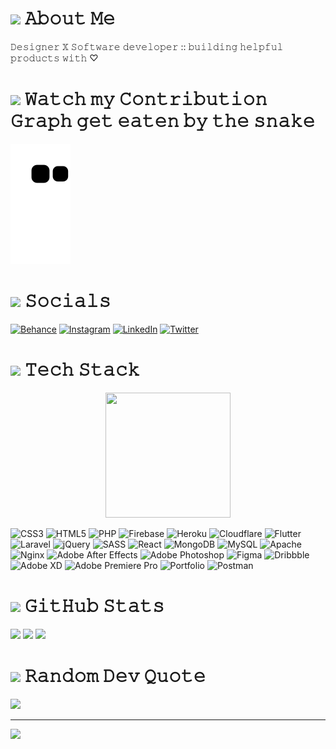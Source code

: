<h1><img src="https://emojis.slackmojis.com/emojis/images/1660415409/60740/man-medium-skin-tone-beard.gif?1660415409" width="30"/> 𝙰𝚋𝚘𝚞𝚝 𝙼𝚎</h1>
𝙳𝚎𝚜𝚒𝚐𝚗𝚎𝚛 𝕏 𝚂𝚘𝚏𝚝𝚠𝚊𝚛𝚎 𝚍𝚎𝚟𝚎𝚕𝚘𝚙𝚎𝚛 :: 𝚋𝚞𝚒𝚕𝚍𝚒𝚗𝚐 𝚑𝚎𝚕𝚙𝚏𝚞𝚕 𝚙𝚛𝚘𝚍𝚞𝚌𝚝𝚜 𝚠𝚒𝚝𝚑 ♡




<!-- <img src="https://user-images.githubusercontent.com/73097560/115834477-dbab4500-a447-11eb-908a-139a6edaec5c.gif" alt=""> -->


<h1><img src="https://slackmojis.com/emojis/60722-clown-face/download" width="30"/> 𝚆𝚊𝚝𝚌𝚑 𝚖𝚢 𝙲𝚘𝚗𝚝𝚛𝚒𝚋𝚞𝚝𝚒𝚘𝚗 𝙶𝚛𝚊𝚙𝚑 𝚐𝚎𝚝 𝚎𝚊𝚝𝚎𝚗 𝚋𝚢 𝚝𝚑𝚎 𝚜𝚗𝚊𝚔𝚎</h1>

![snake gif](https://raw.githubusercontent.com/akshaynarisetti/akshaynarisetti/output/github-contribution-grid-snake.svg)



<h1><img src="https://emojis.slackmojis.com/emojis/images/1660415433/60795/folded-hands.gif?1660415433" width="30"/> 𝚂𝚘𝚌𝚒𝚊𝚕𝚜</h1>

[![Behance](https://img.shields.io/badge/Behance-1769ff?logo=behance&logoColor=white)](https://behance.net/johnwillz) [![Instagram](https://img.shields.io/badge/Instagram-%23E4405F.svg?logo=Instagram&logoColor=white)](https://instagram.com/johnwillz) [![LinkedIn](https://img.shields.io/badge/LinkedIn-%230077B5.svg?logo=linkedin&logoColor=white)](https://linkedin.com/in/johnwillz) [![Twitter](https://img.shields.io/badge/Twitter-%231DA1F2.svg?logo=Twitter&logoColor=white)](https://twitter.com/johnwillz_) 





<h1><img src="https://emojis.slackmojis.com/emojis/images/1660415359/60631/robot.gif?1660415359" width="30"/> 𝚃𝚎𝚌𝚑 𝚂𝚝𝚊𝚌𝚔</h1>
<p align='center'>
<img src="https://media.giphy.com/media/TEnXkcsHrP4YedChhA/giphy.gif" width="200" height="200" frameBorder="0" class="giphy-embed" allowFullScreen></img></p>

![CSS3](https://img.shields.io/badge/css3-%231572B6.svg?style=for-the-badge&logo=css3&logoColor=white) ![HTML5](https://img.shields.io/badge/html5-%23E34F26.svg?style=for-the-badge&logo=html5&logoColor=white) ![PHP](https://img.shields.io/badge/php-%23777BB4.svg?style=for-the-badge&logo=php&logoColor=white) ![Firebase](https://img.shields.io/badge/firebase-%23039BE5.svg?style=for-the-badge&logo=firebase) ![Heroku](https://img.shields.io/badge/heroku-%23430098.svg?style=for-the-badge&logo=heroku&logoColor=white) ![Cloudflare](https://img.shields.io/badge/Cloudflare-F38020?style=for-the-badge&logo=Cloudflare&logoColor=white) ![Flutter](https://img.shields.io/badge/Flutter-%2302569B.svg?style=for-the-badge&logo=Flutter&logoColor=white) ![Laravel](https://img.shields.io/badge/laravel-%23FF2D20.svg?style=for-the-badge&logo=laravel&logoColor=white) ![jQuery](https://img.shields.io/badge/jquery-%230769AD.svg?style=for-the-badge&logo=jquery&logoColor=white) ![SASS](https://img.shields.io/badge/SASS-hotpink.svg?style=for-the-badge&logo=SASS&logoColor=white) ![React](https://img.shields.io/badge/react-%2320232a.svg?style=for-the-badge&logo=react&logoColor=%2361DAFB) ![MongoDB](https://img.shields.io/badge/MongoDB-%234ea94b.svg?style=for-the-badge&logo=mongodb&logoColor=white) ![MySQL](https://img.shields.io/badge/mysql-%2300f.svg?style=for-the-badge&logo=mysql&logoColor=white) ![Apache](https://img.shields.io/badge/apache-%23D42029.svg?style=for-the-badge&logo=apache&logoColor=white) ![Nginx](https://img.shields.io/badge/nginx-%23009639.svg?style=for-the-badge&logo=nginx&logoColor=white) ![Adobe After Effects](https://img.shields.io/badge/Adobe%20After%20Effects-9999FF.svg?style=for-the-badge&logo=Adobe%20After%20Effects&logoColor=white) ![Adobe Photoshop](https://img.shields.io/badge/adobephotoshop-%2331A8FF.svg?style=for-the-badge&logo=adobephotoshop&logoColor=white) 	![Figma](https://img.shields.io/badge/figma-%23F24E1E.svg?style=for-the-badge&logo=figma&logoColor=white) ![Dribbble](https://img.shields.io/badge/Dribbble-EA4C89?style=for-the-badge&logo=dribbble&logoColor=white) ![Adobe XD](https://img.shields.io/badge/Adobe%20XD-470137?style=for-the-badge&logo=Adobe%20XD&logoColor=#FF61F6) ![Adobe Premiere Pro](https://img.shields.io/badge/Adobe%20Premiere%20Pro-9999FF.svg?style=for-the-badge&logo=Adobe%20Premiere%20Pro&logoColor=white) ![Portfolio](https://img.shields.io/badge/Portfolio-%23000000.svg?style=for-the-badge&logo=firefox&logoColor=#FF7139) ![Postman](https://img.shields.io/badge/Postman-FF6C37?style=for-the-badge&logo=postman&logoColor=white)



<h1><img src="https://emojis.slackmojis.com/emojis/images/1660415435/60800/eyes.gif?1660415435" width="30"/> 𝙶𝚒𝚝𝙷𝚞𝚋 𝚂𝚝𝚊𝚝𝚜</h1>

![](https://github-readme-stats.vercel.app/api?username=johnwillz-ux&theme=dark&hide_border=true&include_all_commits=true&count_private=true)
![](https://github-readme-streak-stats.herokuapp.com/?user=johnwillz-ux&theme=dark&hide_border=true)
![](https://github-readme-stats.vercel.app/api/top-langs/?username=johnwillz-ux&theme=dark&hide_border=true&include_all_commits=true&count_private=true&layout=compact)


<h1><img src="https://emojis.slackmojis.com/emojis/images/1660415397/60712/writing-hand.gif?1660415397" width="30"/> 𝚁𝚊𝚗𝚍𝚘𝚖 𝙳𝚎𝚟 𝚀𝚞𝚘𝚝𝚎</h1>

![](https://quotes-github-readme.vercel.app/api?type=horizontal&theme=radical)


---
[![](https://visitcount.itsvg.in/api?id=johnwillz-ux&icon=1&color=7)](https://visitcount.itsvg.in)

<!-- Proudly created with GPRM ( https://gprm.itsvg.in ) -->
